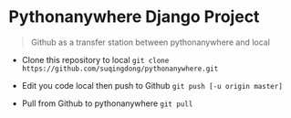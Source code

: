 # Pythonanywhere Django Project

> Github as a transfer station between pythonanywhere and local


- Clone this repository to local
`git clone https://github.com/suqingdong/pythonanywhere.git`


- Edit you code local then push to Github
`git push [-u origin master]`


- Pull from Github to pythonanywhere
`git pull`
